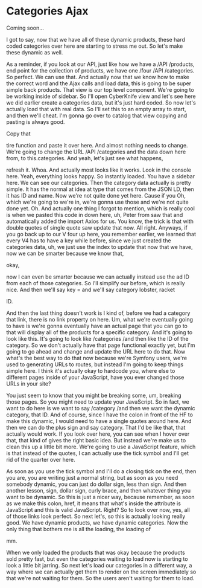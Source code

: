 # Categories Ajax

Coming soon...

I got to say, now that we have all of these dynamic products, these hard coded
categories over here are starting to stress me out. So let's make these dynamic as
well.

As a reminder, if you look at our API, just like how we have a /API /products, end
point for the collection of products, we have one /four /API /categories. So perfect.
We can use that. And actually now that we know how to make the correct word and the
Ajax calls and load data, this is going to be super simple back products. That view
is our top level component. We're going to be working inside of sidebar. So I'll open
CyberKnife view and let's see here we did earlier create a categories data, but it's
just hard coded. So now let's actually load that with real data. So I'll set this to
an empty array to start, and then we'll cheat. I'm gonna go over to catalog that view
copying and pasting is always good.

Copy that

tire function and paste it over here. And almost nothing needs to change. We're going
to change the URL /API /categories and the data down here from, to this.categories.
And yeah, let's just see what happens,

refresh it. Whoa. And actually most looks like it works. Look in the console here.
Yeah, everything looks happy. So instantly loaded. You have a sidebar here. We can
see our categories. Then the category data actually is pretty simple. It has the
normal at idea at type that comes from the JSON LD, then it has ID and name. Now
we're not quite done yet here. Cause if you Oh, which we're going to we're in, we're
gonna use those and we're not quite done yet. Oh. And actually one thing I forgot to
mention, which is really cool is when we pasted this code in down here, uh, Peter
from saw that and automatically added the import Axios for us. You know, the trick is
that with double quotes of single quote saw update that now. All right. Anyways, if
you go back up to our V four up here, you remember earlier, we learned that every V4
has to have a key while before, since we just created the categories data, uh, we
just use the index to update that now that we have, now we can be smarter because we
know that,

okay,

now I can even be smarter because we can actually instead use the ad ID from each of
those categories. So I'll simplify our before, which is really nice. And then we'll
say key = and we'll say category lobster, racket

ID.

And then the last thing doesn't work is I kind of, before we had a category that
link, there is no link property on here. Um, what we're eventually going to have is
we're gonna eventually have an actual page that you can go to that will display all
of the products for a specific category. And it's going to look like this. It's going
to look like /categories /and then like the ID of the category. So we don't actually
have that page functional exactly yet, but I'm going to go ahead and change and
update the URL here to do that. Now what's the best way to do that now because we're
Symfony users, we're used to generating URLs to routes, but instead I'm going to keep
things simple here. I think it's actually okay to hardcode you, where else to
different pages inside of your JavaScript, have you ever changed those URLs in your
site?

You just seem to know that you might be breaking some, um, breaking those pages. So
you might need to update your JavaScript. So in fact, we want to do here is we want
to say /category /and then we want the dynamic category, that ID. And of course,
since I have the colon in front of the HF to make this dynamic, I would need to have
a single quotes around here. And then we can do the plus sign and say category. That
I'd be like that, that actually would work. If you look over here, you can see when I
hover over that, that kind of gives the right basic idea. But instead we're make us
to clean this up a little bit more. We're going to use a JavaScript feature, which is
that instead of the quotes, I can actually use the tick symbol and I'll get rid of
the quarter over here.

As soon as you use the tick symbol and I'll do a closing tick on the end, then you
are, you are writing just a normal string, but as soon as you need somebody dynamic,
you can just do dollar sign, less than sign. And then another lesson, sign, dollar
sign, curly brace, and then whatever thing you want to be dynamic. So this is just a
nicer way, because remember, as soon as we make this colon, href, it means that
what's inside the attribute is JavaScript and this is valid JavaScript. Right? So to
look over now, yes, all of those links look perfect. So next let's, so this is
actually looking really good. We have dynamic products, we have dynamic categories.
Now the only thing that bothers me is all the loading, the loading of

mm.

When we only loaded the products that was okay because the products sold pretty fast,
but even the categories waiting to load now is starting to look a little bit jarring.
So next let's load our categories in a different way, a way where we can actually get
them to render on the screen immediately so that we're not waiting for them. So the
users aren't waiting for them to load.

